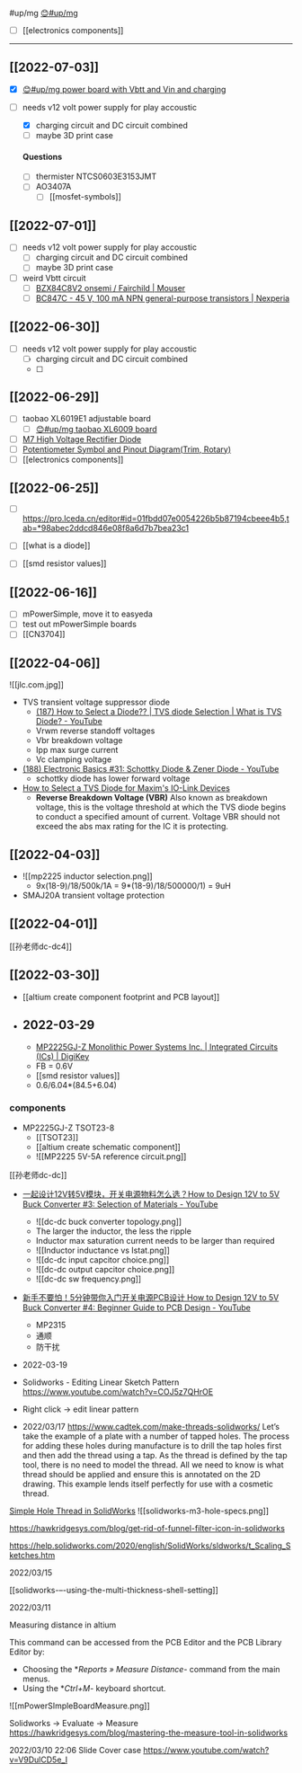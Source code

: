 #up/mg
[😊#up/mg](https://47.111.95.20:6001/user/1/md?prefill=%23up%2Fmg)

- [ ] [[electronics components]]

------------------------------------------------


## [[2022-07-03]]
- [x] [😊#up/mg power board with Vbtt and Vin and charging](https://47.111.95.20:6001/user/1/md?prefill=%23up%2Fmg%20power%20board%20with%20Vbtt%20and%20Vin%20and%20charging)

- [ ] needs v12 volt power supply for play accoustic  
	- [x] charging circuit and DC circuit combined
	- [ ] maybe 3D print case
	
	#### Questions
	- [ ] thermister NTCS0603E3153JMT
	- [ ] AO3407A 
		- [ ] [[mosfet-symbols]]

[[2022-07-01]]
-------------------------
- [ ] needs v12 volt power supply for play accoustic  
	- [ ] charging circuit and DC circuit combined
	- [ ] maybe 3D print case
- [ ] weird Vbtt circuit
	- [ ] [BZX84C8V2 onsemi / Fairchild | Mouser](https://www.mouser.com/ProductDetail/onsemi-Fairchild/BZX84C8V2?qs=SSucg2PyLi5Gt4H3%2F6Pdmw%3D%3D)
	- [ ] [BC847C - 45 V, 100 mA NPN general-purpose transistors | Nexperia](https://www.nexperia.com/products/bipolar-transistors/general-purpose-and-low-vcesat-bipolar-transistors/single-bipolar-transistors/single-bipolar-transistors-100-v/BC847C.html)

[[2022-06-30]]
-------------------------
- [ ] needs v12 volt power supply for play accoustic  
	- [ ] charging circuit and DC circuit combined
	- [ ] 


[[2022-06-29]]
-------------------------
- [ ] taobao XL6019E1 adjustable board
	- [ ] [😊#up/mg taobao XL6009 board](https://47.111.95.20:6001/user/1/md?prefill=%23up%2Fmg%20taobao%20XL6009%20board)
- [ ] [M7 High Voltage Rectifier Diode](https://components101.com/diodes/m7-high-voltage-rectifier-diode#:~:text=The%20M7%20is%20a%20high,supplies%20and%20other%20electronic%20appliances.)
- [ ] [Potentiometer Symbol and Pinout Diagram(Trim, Rotary)](https://www.etechnophiles.com/potentiometer-symbol-pinout/)
- [ ] [[electronics components]]

[[2022-06-25]]
--------------------------
- [ ] https://pro.lceda.cn/editor#id=01fbdd07e0054226b5b87194cbeee4b5,tab=*98abec2ddcd846e08f8a6d7b7bea23c1
- [ ] [[what is a diode]]
- [ ] [[smd resistor values]]


## [[2022-06-16]]
- [ ] mPowerSimple, move it to easyeda
- [ ] test out mPowerSimple boards
- [ ] [[CN3704]]

## [[2022-04-06]]

![[jlc.com.jpg]]

- TVS transient voltage suppressor diode
	- [(187) How to Select a Diode?? | TVS diode Selection | What is TVS Diode? - YouTube](https://www.youtube.com/watch?v=d6jllSmmwkE)
	- Vrwm reverse standoff voltages
	- Vbr breakdown voltage
	- Ipp max surge current
	- Vc clamping voltage
- [(188) Electronic Basics #31: Schottky Diode & Zener Diode - YouTube](https://www.youtube.com/watch?v=GtH8lAzQf2A)
	- schottky diode has lower forward voltage
- [How to Select a TVS Diode for Maxim's IO-Link Devices](https://www.maximintegrated.com/en/design/technical-documents/app-notes/6/6965.html)
	- **Reverse Breakdown Voltage (VBR)**  Also known as breakdown voltage, this is the voltage threshold at which the TVS diode begins to conduct a specified amount of current. Voltage VBR should not exceed the abs max rating for the IC it is protecting.

## [[2022-04-03]]
- ![[mp2225 inductor selection.png]]
	- 9x(18-9)/18/500k/1A = 9*(18-9)/18/500000/1) = 9uH
- SMAJ20A transient voltage protection


## [[2022-04-01]]

[[孙老师dc-dc4]]


## [[2022-03-30]]
- [[altium create component footprint and PCB layout]]

- ## 2022-03-29
	- [MP2225GJ-Z Monolithic Power Systems Inc. | Integrated Circuits (ICs) | DigiKey](https://www.digikey.com/en/products/detail/monolithic-power-systems-inc/MP2225GJ-Z/7361392)
	- FB = 0.6V
	- [[smd resistor values]]
	- 0.6/6.04*(84.5+6.04)

### components
- MP2225GJ-Z TSOT23-8
	- [[TSOT23]]
	- [[altium create schematic component]]
	- ![[MP2225 5V-5A reference circuit.png]]

[[孙老师dc-dc]]

- [一起设计12V转5V模块，开关电源物料怎么选？How to Design 12V to 5V Buck Converter #3: Selection of Materials - YouTube](https://www.youtube.com/watch?v=hwi66PWVf_I)
	- ![[dc-dc buck converter topology.png]]
	- The larger the inductor, the less the ripple
	- Inductor max saturation current needs to be larger than required
	- ![[Inductor inductance vs Istat.png]]
	- ![[dc-dc input capcitor choice.png]]
	- ![[dc-dc output capcitor choice.png]]
	- ![[dc-dc sw frequency.png]]

- [新手不要怕！5分钟带你入门开关电源PCB设计 How to Design 12V to 5V Buck Converter #4: Beginner Guide to PCB Design - YouTube](https://www.youtube.com/watch?v=W3furVRQ9UQ&list=PLBpCr1fi_kFbyh0TMSjQk9jeb3ThH9svX&index=4)
	- MP2315
	- 通顺
	- 防干扰


- 2022-03-19
- Solidworks - Editing Linear Sketch Pattern https://www.youtube.com/watch?v=COJ5z7QHrOE
 - Right click -> edit linear pattern


- 2022/03/17
https://www.cadtek.com/make-threads-solidworks/
		Let’s take the example of a plate with a number of tapped holes. The process for adding these holes during manufacture is to drill the tap holes first and then add the thread using a tap. As the thread is defined by the tap tool, there is no need to model the thread. All we need to know is what thread should be applied and ensure this is annotated on the 2D drawing. This example lends itself perfectly for use with a cosmetic thread.
	
[Simple Hole Thread in SolidWorks](https://www.youtube.com/watch?v=fV1dvy3C7Xw)
![[solidworks-m3-hole-specs.png]]

https://hawkridgesys.com/blog/get-rid-of-funnel-filter-icon-in-solidworks

https://help.solidworks.com/2020/english/SolidWorks/sldworks/t_Scaling_Sketches.htm


2022/03/15

[[solidworks-–-using-the-multi-thickness-shell-setting]]

2022/03/11

Measuring distance in altium

This command can be accessed from the PCB Editor and the PCB Library Editor by:

-   Choosing the **Reports » Measure Distance*- command from the main menus.
-   Using the **Ctrl+M*- keyboard shortcut.

![[mPowerSImpleBoardMeasure.png]]

Solidworks -> Evaluate -> Measure
https://hawkridgesys.com/blog/mastering-the-measure-tool-in-solidworks

2022/03/10 22:06
Slide Cover case
https://www.youtube.com/watch?v=V9DulCD5e_I

